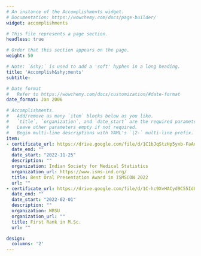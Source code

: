 ```yaml
---
# An instance of the Accomplishments widget.
# Documentation: https://wowchemy.com/docs/page-builder/
widget: accomplishments

# This file represents a page section.
headless: true

# Order that this section appears on the page.
weight: 50

# Note: `&shy;` is used to add a 'soft' hyphen in a long heading.
title: 'Accomplish&shy;ments'
subtitle:

# Date format
#   Refer to https://wowchemy.com/docs/customization/#date-format
date_format: Jan 2006

# Accomplishments.
#   Add/remove as many `item` blocks below as you like.
#   `title`, `organization`, and `date_start` are the required parameters.
#   Leave other parameters empty if not required.
#   Begin multi-line descriptions with YAML's `|2-` multi-line prefix.
item:
- certificate_url: https://drive.google.com/file/d/1C1bJqStzHp5yxb-FaAdSqubWA2tXxRmj/view?usp=sharing
  date_end: ""
  date_start: "2022-11-25"
  description: ""
  organization: Indian Society for Medical Statistics
  organization_url: https://www.isms-ind.org/
  title: Best Oral Presentation Award in ISMSCON 2022
  url: ""
- certificate_url: https://drive.google.com/file/d/1C-hc9XvHACyd9C55IdUrlqk1VO7UGQVw/view?usp=sharing
  date_end: ""
  date_start: "2022-02-01"
  description: ""
  organization: WBSU
  organization_url: ""
  title: First Rank in M.Sc.
  url: ""

design:
  columns: '2' 
---
```

